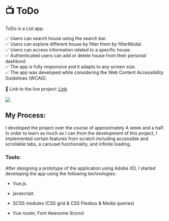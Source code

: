 # :tv: ToDo

ToDo is a  List app.

✅ Users can search house using the search bar.  
✅ Users can explore different house by filter them by filterModal.  
✅ Users can access information related to a specific house.  
✅ Authenticated users can add or delete house from their personal dashbord.  
✅ The app is fully responsive and it adapts to any screen size.  
✅ The app was developed while considering the Web Content Accessibility Guidelines (WCAG).  
<br/>
:link: Link to the live project: [Link](https://air-bxb.onrender.com/)  
<br/>
<img src='airbxb.PNG'/>
<br/>

## My Process:

I developed the project over the course of approximately A week and a half. In order to learn as much as I can from the development of this project, I implemented certain features from scratch including accessible and scrollable tabs, a carousel functionality, and infinite loading.

### Tools:

After designing a prototype of the application using Adobe XD, I started developing the app using the following technologies:

- Vue.js. 
- javascript.

- SCSS modules (CSS grid & CSS Flexbox & Media queries)
- Vue router, Font Awesome (Icons)



